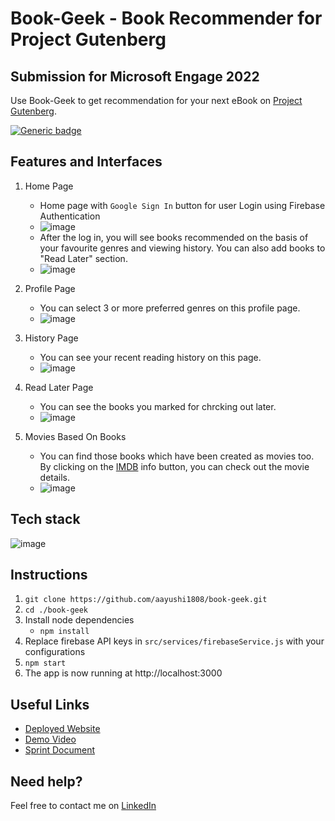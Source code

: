 # Book-Geek - Book Recommender for Project Gutenberg
## Submission for Microsoft Engage 2022
Use Book-Geek to get recommendation for your next eBook on [Project Gutenberg](https://gutenberg.org).

[![Generic badge](https://img.shields.io/badge/view-demo-blue?style=for-the-badge&label=View%20Demo%20Video)](https://youtu.be/gdcyUI-bHsI) 


## Features and Interfaces

1. Home Page
    - Home page with `Google Sign In` button for user Login using Firebase Authentication 
    - ![image](https://i.imgur.com/rot1DGY.png)
    - After the log in, you will see books recommended on the basis of your favourite genres and viewing history. You can also add books to "Read Later" section.
    - ![image](https://i.imgur.com/NPQRmah.png)

2. Profile Page
    - You can select 3 or more preferred genres on this profile page.
    - ![image](https://i.imgur.com/DA8ECQT.png)

3. History Page
    - You can see your recent reading history on this page.
    - ![image](https://i.imgur.com/WoPu9fk.png)

4. Read Later Page
    - You can see the books you marked for chrcking out later.
    - ![image](https://i.imgur.com/NmPDPoE.png)

5. Movies Based On Books
    - You can find those books which have been created as movies too. By clicking on the [IMDB](https://www.imdb.com) info button, you can check out the movie details.
    - ![image](https://i.imgur.com/BCkdzMj.png)

## Tech stack

![image](https://i.imgur.com/E4milOi.png)

## Instructions

1. `git clone https://github.com/aayushi1808/book-geek.git` 
2. `cd ./book-geek`
3. Install node dependencies 
   - `npm install`
4. Replace firebase API keys in `src/services/firebaseService.js` with your configurations
5. `npm start`
6. The app is now running at http://localhost:3000 


## Useful Links

- [Deployed Website](https://aayushi1808.github.io/book-geek/)
- [Demo Video](https://youtu.be/gdcyUI-bHsI)
- [Sprint Document](https://docs.google.com/presentation/d/1ZGB1QOrz93SE_ZGxAjw52iBGq8OfslAtBEZXS_cLoQU/edit?usp=sharing)

## Need help?

Feel free to contact me on [LinkedIn](https://www.linkedin.com/in/aayushi1808/) 